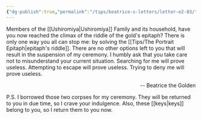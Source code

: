 ```yaml
---
{"dg-publish":true,"permalink":"/tips/beatrice-s-letters/letter-e2-03/","created":"2025-03-19T09:06:59.214+01:00","updated":"2025-03-18T19:58:33.293+01:00"}
---
```


Members of the [[Ushiromiya\|Ushiromiya]] Family and its household, have you now reached the climax of the riddle of the gold's epitaph?
There is only one way you all can stop me: by solving the [[Tips/The Portrait Epitaph\|epitaph's riddle]].
There are no other options left to you that will result in the suspension of my ceremony.
I humbly ask that you take care not to misunderstand your current situation.
Searching for me will prove useless.
Attempting to escape will prove useless.
Trying to deny me will prove useless.
<p align="right">-- Beatrice the Golden</p>

P.S.
I borrowed those two corpses for my ceremony.
They will be returned to you in due time, so I crave your indulgence.
Also, these [[keys\|keys]] belong to you, so I return them to you now.